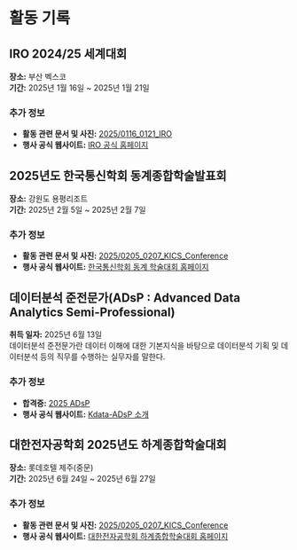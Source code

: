 # 활동 기록

<!-- 접었다 펼치는 기능
<details open>
  <summary style="font-size: 2em; font-weight: bold;">2025년 활동</summary> -->

## IRO 2024/25 세계대회
**장소:** 부산 벡스코  
**기간:** 2025년 1월 16일 ~ 2025년 1월 21일

### 추가 정보

- **활동 관련 문서 및 사진:** [2025/0116_0121_IRO](https://github.com/beomdo-park/Portfolio/tree/main/2025/0116_0121_IRO)
- **행사 공식 웹사이트:** [IRO 공식 홈페이지](https://iroc.kr/)



## 2025년도 한국통신학회 동계종합학술발표회 

**장소:** 강원도 용평리조트  
**기간:** 2025년 2월 5일 ~ 2025년 2월 7일

### 추가 정보

- **활동 관련 문서 및 사진:** [2025/0205_0207_KICS_Conference](https://github.com/beomdo-park/Portfolio/tree/main/2025/0205_0207_KICS_Conference)
- **행사 공식 웹사이트:** [한국통신학회 동계 학술대회 홈페이지](https://conf.kics.or.kr/2025w/)  

  
## 데이터분석 준전문가(ADsP : Advanced Data Analytics Semi-Professional)

**취득 일자:** 2025년 6월 13일  
데이터분석 준전문가란 데이터 이해에 대한 기본지식을 바탕으로 데이터분석 기획 및 데이터분석 등의 직무를 수행하는 실무자를 말한다.
### 추가 정보

- **합격증:** [2025 ADsP](https://github.com/beomdo-park/Portfolio/tree/main/2025/ADsP)
- **행사 공식 웹사이트:** [Kdata-ADsP 소개](https://www.dataq.or.kr/www/sub/a_06.do)


## 대한전자공학회 2025년도 하계종합학술대회

**장소:** 롯데호텔 제주(중문)  
**기간:** 2025년 6월 24일 ~ 2025년 6월 27일

### 추가 정보

- **활동 관련 문서 및 사진:** [2025/0205_0207_KICS_Conference](https://github.com/beomdo-park/Portfolio/tree/main/2025/0624_0627_IEIE_Conference)
- **행사 공식 웹사이트:** [대한전자공학회 하계종합학술대회 홈페이지](https://conf.theieie.org/2025s/)  


<!-- </details> -->
